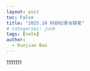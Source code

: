 ```yaml
---
layout: post
toc: False
title: "2025.10 科研纪录与随笔"
# categories: junk
tags: [note]
author:
  - Runjiao Bao
---
```


1111111
<!-- 
<div style="overflow: hidden;">
  <div style="float: right; width: 50%; margin-left: 20px; margin-bottom: 10px; position: relative;">
    <img id="carousel-img" src="/pic/1.png" alt="图片名称" style="width: 100%; cursor: pointer;">
    <div style="position: absolute; bottom: 10px; left: 50%; transform: translateX(-50%); display: flex; gap: 8px;">
      <span onclick="showImage(0)" style="width: 8px; height: 8px; border-radius: 50%; background: white; cursor: pointer; opacity: 1;"></span>
      <span onclick="showImage(1)" style="width: 8px; height: 8px; border-radius: 50%; background: white; cursor: pointer; opacity: 0.5;"></span>
      <span onclick="showImage(2)" style="width: 8px; height: 8px; border-radius: 50%; background: white; cursor: pointer; opacity: 0.5;"></span>
    </div>
  </div>
  <p>
    With the rapid development of smart port infrastructure, leading ports like Rotterdam and Ningbo have made major strides in automation. However, traditional manual operations at roll-on/roll-off (Ro-Ro) terminals struggle to meet the rising demands for efficiency, cost-effectiveness, and standardization—driven by growing throughput, labor shortages, and increasing operational complexity.<br>
    To address this challenge, we developed and deployed an autonomous robotic transfer system tailored for heavy-duty commercial vehicle handling. The system integrates centimeter-level precise localization and control for vehicle pick-up and drop-off, adaptive multi-mode motion planning and obstacle avoidance based on four-wheel steering (4WS), as well as multi-robot scheduling coordinated with port terminal systems.<br>
    The system was successfully implemented at the Ro-Ro terminal of Yantai Port in Shandong, demonstrating reliable performance under real-world conditions. It achieved over 91% of manual transfer efficiency, operated continuously at 2–3× human working time. These results highlight the feasibility and value of intelligent robotic systems in enhancing Ro-Ro terminal automation.
  </p>
</div>

<script>
var images = ['/pic/1.png', '/pic/1.png', '/pic/1.png'];
var current = 0;
var dots = document.querySelectorAll('span[onclick^="showImage"]');

function showImage(n) {
  current = n;
  document.getElementById('carousel-img').src = images[n];
  dots.forEach((d, i) => d.style.opacity = i === n ? '1' : '0.5');
}

setInterval(() => showImage((current + 1) % 3), 3000);
</script> -->
